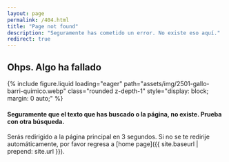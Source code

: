 ```yaml
---
layout: page
permalink: /404.html
title: "Page not found"
description: "Seguramente has cometido un error. No existe eso aquí."
redirect: true
---
```


## Ohps. Algo ha fallado

<div class="row mt-3">
{% include figure.liquid loading="eager" path="assets/img/2501-gallo-barri-quimico.webp" class="rounded z-depth-1" style="display: block; margin: 0 auto;" %}   
</div>

#### Seguramente que el texto que has buscado o la página, no existe. Prueba con otra búsqueda.

Serás redirigido a la página principal en 3 segundos. Si no se te redirije automáticamente, por favor regresa a [home page]({{ site.baseurl | prepend: site.url }}).


